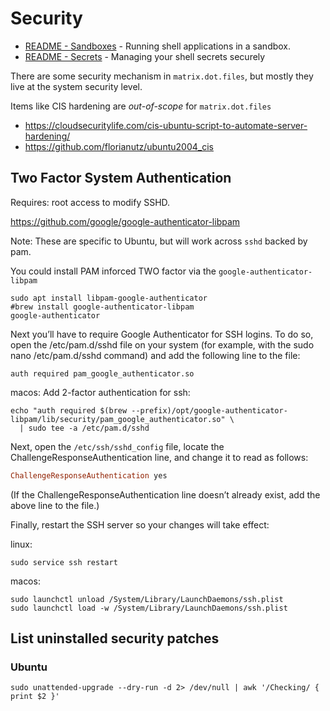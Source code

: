 # Security

* [README - Sandboxes](README.sandbox.md) - Running shell applications in a sandbox.
* [README - Secrets](README.secrets.md) - Managing your shell secrets securely

There are some security mechanism in `matrix.dot.files`, but mostly they live at the system security level.  

Items like CIS hardening are *out-of-scope* for `matrix.dot.files`

* https://cloudsecuritylife.com/cis-ubuntu-script-to-automate-server-hardening/
* https://github.com/florianutz/ubuntu2004_cis

## Two Factor System Authentication

Requires: root access to modify SSHD.

https://github.com/google/google-authenticator-libpam

Note: These are specific to Ubuntu, but will work across `sshd` backed by pam.

You could install PAM inforced TWO factor via the `google-authenticator-libpam`

```shell
sudo apt install libpam-google-authenticator
#brew install google-authenticator-libpam
google-authenticator
```

Next you’ll have to require Google Authenticator for SSH logins. To do so, open the /etc/pam.d/sshd file on your system (for example, with the sudo nano /etc/pam.d/sshd command) and add the following line to the file:

`auth required pam_google_authenticator.so`

macos: Add 2-factor authentication for ssh:

```shell
echo "auth required $(brew --prefix)/opt/google-authenticator-libpam/lib/security/pam_google_authenticator.so" \
  | sudo tee -a /etc/pam.d/sshd
```

Next, open the `/etc/ssh/sshd_config` file, locate the ChallengeResponseAuthentication line, and change it to read as follows:

```ruby
ChallengeResponseAuthentication yes
```

(If the ChallengeResponseAuthentication line doesn’t already exist, add the above line to the file.)

Finally, restart the SSH server so your changes will take effect:

linux:

```shell
sudo service ssh restart
```

macos:

```shell
sudo launchctl unload /System/Library/LaunchDaemons/ssh.plist
sudo launchctl load -w /System/Library/LaunchDaemons/ssh.plist
```

## List uninstalled security patches

### Ubuntu

```shell
sudo unattended-upgrade --dry-run -d 2> /dev/null | awk '/Checking/ { print $2 }'
```
